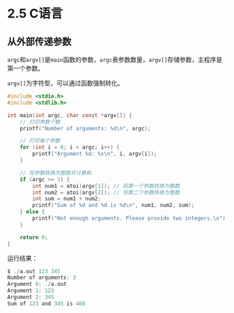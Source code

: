# 2.5 C语言

## 从外部传递参数

`argc`和`argv[]`是`main`函数的参数，`argc`表参数数量，`argv[]`存储参数，主程序是第一个参数。

`argv[]`为字符型，可以通过函数强制转化。

```c
#include <stdio.h>
#include <stdlib.h>

int main(int argc, char const *argv[]) {
    // 打印参数个数
    printf("Number of arguments: %d\n", argc);

    // 打印每个参数
    for (int i = 0; i < argc; i++) {
        printf("Argument %d: %s\n", i, argv[i]);
    }

    // 将参数转换为整数并计算和
    if (argc >= 3) {
        int num1 = atoi(argv[1]); // 将第一个参数转换为整数
        int num2 = atoi(argv[2]); // 将第二个参数转换为整数
        int sum = num1 + num2;
        printf("Sum of %d and %d is %d\n", num1, num2, sum);
    } else {
        printf("Not enough arguments. Please provide two integers.\n");
    }

    return 0;
}
```

运行结果：

```c
$ ./a.out 123 345
Number of arguments: 3
Argument 0: ./a.out
Argument 1: 123
Argument 2: 345
Sum of 123 and 345 is 468
```










